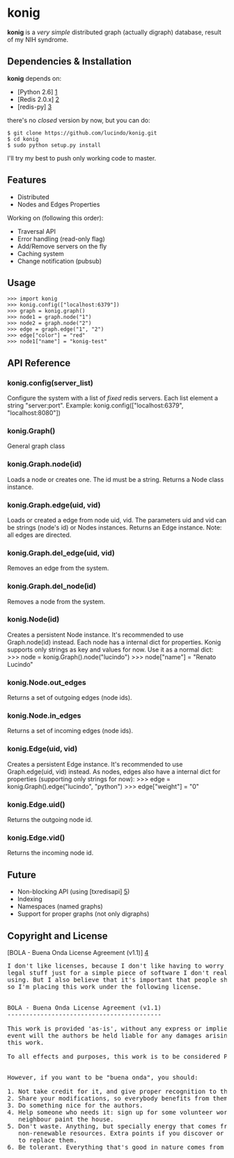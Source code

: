 konig
=====

**konig** is a *very simple* distributed graph (actually digraph) database, result of my NIH syndrome.

Dependencies & Installation
---------------------------

**konig** depends on:

* [Python 2.6] [1]
* [Redis 2.0.x] [2]
* [redis-py] [3]

there's no *closed* version by now, but you can do:

    $ git clone https://github.com/lucindo/konig.git
	$ cd konig
	$ sudo python setup.py install

I'll try my best to push only working code to master.

Features
--------

* Distributed
* Nodes and Edges Properties

Working on (following this order):

* Traversal API
* Error handling (read-only flag)
* Add/Remove servers on the fly
* Caching system
* Change notification (pubsub)

Usage
-----

    >>> import konig
    >>> konig.config(["localhost:6379"])
	>>> graph = konig.graph()
	>>> node1 = graph.node("1")
	>>> node2 = graph.node("2")
	>>> edge = graph.edge("1", "2")
	>>> edge["color"] = "red"
	>>> node1["name"] = "konig-test"

API Reference
-------------

### konig.config(server_list)
  Configure the system with a list of *fixed* redis servers. Each list element a string
  "server:port". Example: konig.config(["localhost:6379", "localhost:8080"])

### konig.Graph()
  General graph class

### konig.Graph.node(id)
  Loads a node or creates one. The id must be a string. Returns a Node class instance.

### konig.Graph.edge(uid, vid)
  Loads or created a edge from node uid, vid. The parameters uid and vid can be strings (node's id)
  or Nodes instances. Returns an Edge instance. Note: all edges are directed.

### konig.Graph.del_edge(uid, vid)
  Removes an edge from the system.

### konig.Graph.del_node(id)
  Removes a node from the system.

### konig.Node(id)
  Creates a persistent Node instance. It's recommended to use Graph.node(id) instead.
  Each node has a internal dict for properties. Konig supports only strings as key and values for now.
  Use it as a normal dict:
	>>> node = konig.Graph().node("lucindo")
	>>> node["name"] = "Renato Lucindo"

### konig.Node.out_edges
  Returns a set of outgoing edges (node ids).

### konig.Node.in_edges
  Returns a set of incoming edges (node ids).

### konig.Edge(uid, vid)
  Creates a persistent Edge instance. It's recommended to use Graph.edge(uid, vid) instead.
  As nodes, edges also have a internal dict for properties (supporting only strings for now):
	>>> edge = konig.Graph().edge("lucindo", "python")
	>>> edge["weight"] = "0"

### konig.Edge.uid()
  Returns the outgoing node id.

### konig.Edge.vid()
  Returns the incoming node id.

Future
------

* Non-blocking API (using [txredisapi] [5])
* Indexing
* Namespaces (named graphs)
* Support for proper graphs (not only digraphs)

Copyright and License
---------------------

[BOLA - Buena Onda License Agreement (v1.1)] [4]

<pre>
I don't like licenses, because I don't like having to worry about all this
legal stuff just for a simple piece of software I don't really mind anyone
using. But I also believe that it's important that people share and give back;
so I'm placing this work under the following license.


BOLA - Buena Onda License Agreement (v1.1)
------------------------------------------

This work is provided 'as-is', without any express or implied warranty. In no
event will the authors be held liable for any damages arising from the use of
this work.

To all effects and purposes, this work is to be considered Public Domain.


However, if you want to be "buena onda", you should:

1. Not take credit for it, and give proper recognition to the authors.
2. Share your modifications, so everybody benefits from them.
3. Do something nice for the authors.
4. Help someone who needs it: sign up for some volunteer work or help your
   neighbour paint the house.
5. Don't waste. Anything, but specially energy that comes from natural
   non-renewable resources. Extra points if you discover or invent something
   to replace them.
6. Be tolerant. Everything that's good in nature comes from cooperation.
</pre>

  [1]: http://www.python.org/                      "Python"
  [2]: http://code.google.com/p/redis/             "Redis"
  [3]: http://github.com/andymccurdy/redis-py/     "redis-py"
  [4]: http://blitiri.com.ar/p/bola/               "BOLA - Buena Onda License Agreement (v1.1)"
  [5]: https://github.com/gleicon/txredisapi       "redis client for twisted"
